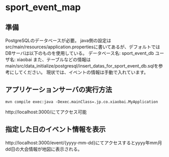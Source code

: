 # sport_event_map

## 準備
PostgreSQLのデータベースが必要。
java側の設定はsrc/main/resources/application.propertiesに書いてあるが、デフォルトではDBサーバは以下のものを使用している。
データベース名: sport_event_db
ユーザ名: xiaobai
また、テーブルなどの情報はmain/src/data_initialize/postgresql/insert_datas_for_sport_event_db.sqlを参考にしてください。
現状では、イベントの情報は手動で入れています。

## アプリケーションサーバの実行方法
```
mvn compile exec:java -Dexec.mainClass=.jp.co.xiaobai.MyApplication
```
http://localhost:3000/にてアクセス可能

## 指定した日のイベント情報を表示
http://localhost:3000/event/{yyyy-mm-dd}にてアクセスするとyyyy年mm月dd日の大会情報が地図に表示される。
